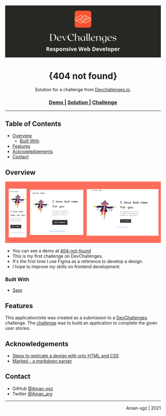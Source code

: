![portada](css/assets/portada.png)

<h1 align="center">{404 not found}</h1>

<div align="center">
   Solution for a challenge from  <a href="http://devchallenges.io" target="_blank">Devchallenges.io</a>.
</div>

<div align="center">
  <h3>
    <a href="https://404not-found.vercel.app/">
      Demo
    </a>
    <span> | </span>
    <a href="https://devchallenges.io/solutions/wj2lX9ucBN0owt336AOM">
      Solution
    </a>
    <span> | </span>
    <a href="https://devchallenges.io/challenges/wBunSb7FPrIepJZAg0sY">
      Challenge
    </a>
  </h3>
</div>

<hr>

<!-- TABLE OF CONTENTS -->
## Table of Contents

- [Overview](#overview)
  - [Built With](#built-with)
- [Features](#features)
- [Acknowledgements](#acknowledgements)
- [Contact](#contact)

<!-- OVERVIEW -->
## Overview
![preview](css/assets/responsive.png)

- You can see a demo at [404-not-found](https://404not-found.vercel.app/)
- This is my first challenge on DevChallenges. 
- It's the first time I use Figma as a reference to develop a design.
- I hope to improve my skills on frontend development.

### Built With

<!-- This section should list any major frameworks that you built your project using. Here are a few examples.-->

- [Sass](https://sass-lang.com/)

## Features

<!-- List the features of your application or follow the template. Don't share the figma file here :) -->

This application/site was created as a submission to a [DevChallenges](https://devchallenges.io/challenges) challenge. The [challenge](https://devchallenges.io/challenges/wBunSb7FPrIepJZAg0sY) was to build an application to complete the given user stories.


## Acknowledgements

<!-- This section should list any articles or add-ons/plugins that helps you to complete the project. This is optional but it will help you in the future. For exmpale -->

- [Steps to replicate a design with only HTML and CSS](https://devchallenges-blogs.web.app/how-to-replicate-design/)
- [Marked - a markdown parser](https://github.com/chjj/marked)

## Contact

- GitHub [@Aman-sgz](https://github.com/Aman-sgz)
- Twitter [@Aman_arg](https://twitter.com/Aman_arg)

---

<div align="right">
  <p>Aman-sgz | 2021</p>
</div>